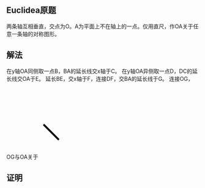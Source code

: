 ## Euclidea原题
两条轴互相垂直，交点为O。A为平面上不在轴上的一点。仅用直尺，作OA关于任意一条轴的对称图形。

## 解法
在y轴OA同侧取一点B，BA的延长线交x轴于C。
在y轴OA异侧取一点D，DC的延长线交OA于E。
延长BE，交x轴于F，连接DF，交BA的延长线于G。
连接OG，OG与OA关于
<svg version="1.1"
     baseProfile="full"
     width="300" height="200"
     xmlns="http://www.w3.org/2000/svg">
     <line x1="10" x2="50" y1="110" y2="150" stroke="black" stroke-width="5"/>
</svg>

## 证明
